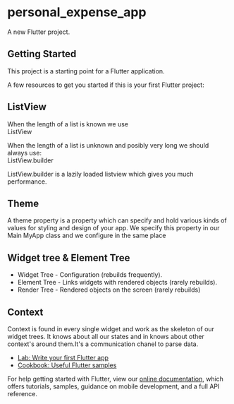 # personal_expense_app

A new Flutter project.

## Getting Started

This project is a starting point for a Flutter application.

A few resources to get you started if this is your first Flutter project:

## ListView

When the length of a list is known we use <br>
ListView<br>

When the length of a list is unknown and posibly very long we should always use:<br>
ListView.builder<br>

ListView.builder is a lazily loaded listview which gives you much performance. <br>

## Theme

A theme property is a property which can specify and hold various kinds of values for styling and design of your app. We specify this property in our Main MyApp class and we configure in the same place

## Widget tree & Element Tree

- Widget Tree - Configuration (rebuilds frequently).<br>
- Element Tree - Links widgets with rendered objects (rarely rebuilds). <br>
- Render Tree - Rendered objects on the screen (rarely rebuilds)<br>

## Context

Context is found in every single widget and work as the skeleton of our widget trees. It knows about all our states and in knows about other context's around them.It's a communication chanel to parse data. <br>

- [Lab: Write your first Flutter app](https://flutter.dev/docs/get-started/codelab)
- [Cookbook: Useful Flutter samples](https://flutter.dev/docs/cookbook)

For help getting started with Flutter, view our
[online documentation](https://flutter.dev/docs), which offers tutorials,
samples, guidance on mobile development, and a full API reference.
